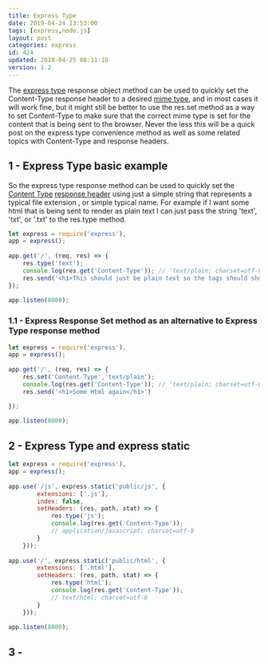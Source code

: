 ```yaml
---
title: Express Type
date: 2019-04-24 13:53:00
tags: [express,node.js]
layout: post
categories: express
id: 424
updated: 2019-04-25 08:11:18
version: 1.2
---
```


The [express type](https://expressjs.com/en/api.html#res.type) response object method can be used to quickly set the Content-Type response header to a desired [mime type](https://developer.mozilla.org/en-US/docs/Web/HTTP/Basics_of_HTTP/MIME_types), and in most cases it will work fine, but it might still be better to use the res.set method as a way to set Content-Type to make sure that the correct mime type is set for the content that is being sent to the browser. Never the less this will be a quick post on the express type convenience method as well as some related topics with Content-Type and response headers.

<!-- more -->

## 1 - Express Type basic example

So the express type response method can be used to quickly set the [Content Type](https://developer.mozilla.org/en-US/docs/Web/HTTP/Headers/Content-Type) [response header](https://developer.mozilla.org/en-US/docs/Web/HTTP/Headers) using just a simple string that represents a typical file extension , or simple typical name. For example if I want some html that is being sent to render as plain text I can just pass the string 'text', 'txt', or '.txt' to the res.type method.

```js
let express = require('express'),
app = express();
 
app.get('/', (req, res) => {
    res.type('text');
    console.log(res.get('Content-Type')); // 'text/plain; charset=utf-8'
    res.send('<h1>This should just be plain text so the tags should show in the browser</h1>')
});
 
app.listen(8080);
```

### 1.1 - Express Response Set method as an alternative to Express Type response method

```js
let express = require('express'),
app = express();
 
app.get('/', (req, res) => {
    res.set('Content-Type','text/plain');
    console.log(res.get('Content-Type')); // 'text/plain; charset=utf-8'
    res.send('<h1>Some Html again</h1>')

});
 
app.listen(8080);
```

## 2 - Express Type and express static

```js
let express = require('express'),
app = express();
 
app.use('/js', express.static('public/js', {
        extensions: ['.js'],
        index: false,
        setHeaders: (res, path, stat) => {
            res.type('js');
            console.log(res.get('Content-Type'));
            // application/javascript; charset=utf-8
        }
    }));
 
app.use('/', express.static('public/html', {
        extensions: ['.html'],
        setHeaders: (res, path, stat) => {
            res.type('html');
            console.log(res.get('Content-Type'));
            // text/html; charset=utf-8
        }
    }));
 
app.listen(8080);
```

## 3 - 